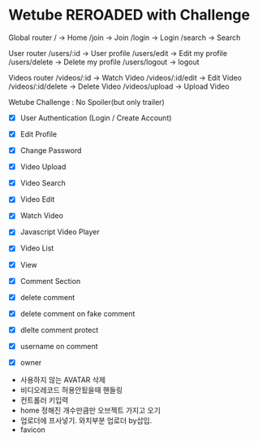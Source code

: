# Wetube REROADED with Challenge

Global router
/ -> Home
/join -> Join
/login -> Login
/search -> Search

User router
/users/:id -> User profile
/users/edit -> Edit my profile
/users/delete -> Delete my profile
/users/logout -> logout

Videos router
/videos/:id -> Watch Video
/videos/:id/edit -> Edit Video
/videos/:id/delete -> Delete Video
/videos/upload -> Upload Video



Wetube Challenge : No Spoiler(but only trailer)

- [x] User Authentication (Login / Create Account)   
- [x] Edit Profile
- [x] Change Password
- [x] Video Upload
- [x] Video Search
- [x] Video Edit
- [x] Watch Video
- [x] Javascript Video Player
- [x] Video List
- [x] View
- [x] Comment Section
- [x] delete comment
- [x] delete comment on fake comment
- [x] dlelte comment protect
- [x] username on comment
- [x] owner


- 사용하지 않는 AVATAR 삭제 
- 비디오레코드 허용안됬을때 핸들링
- 컨트롤러 키입력
- home 정해진 개수만큼만 오브젝트 가지고 오기
- 업로더에 프사넣기. 와치부분 업로더 by삽입.
- favicon